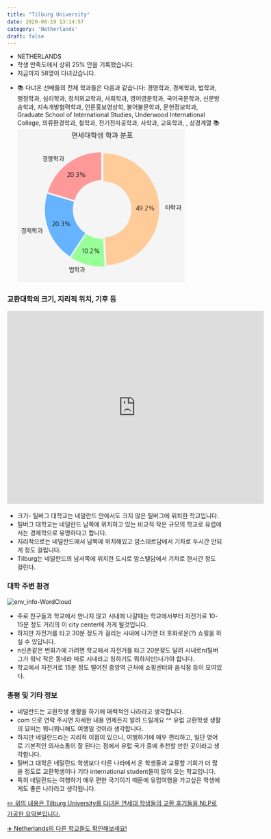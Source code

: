 ```yaml
---
title: "Tilburg University"
date: 2020-08-19 13:14:57
category: 'Netherlands'
draft: false
---
```



* NETHERLANDS
* 학생 만족도에서 상위 25% 안을 기록했습니다.
* 지금까지 58명이 다녀갔습니다. 
- 📚 다녀온 선배들의 전체 학과들은 다음과 같습니다: 경영학과, 경제학과, 법학과, 행정학과, 심리학과, 정치외교학과, 사회학과, 영어영문학과, 국어국문학과, 신문방송학과, 지속개발협력학과, 언론홍보영상학, 불어불문학과, 문헌정보학과, Graduate School of International Studies, Underwood International College, 의류환경학과, 철학과, 전기전자공학과, 사학과, 교육학과, , 상경계열 📚
![department-info](../plots/NL000007.png)
### 교환대학의 크기, 지리적 위치, 기후 등
<iframe
width="600"
height="450"
frameborder="0" style="border:0"
src="https://www.google.com/maps/embed/v1/place?key=AIzaSyC9e1AME-pVmWC4hBpFdu5S4dKzyepa3HQ&q=Tilburg+University&center=51.5639249,5.0434446&zoom=14" allowfullscreen>
</iframe>

* 크기- 틸버그 대학교는 네덜란드 안에서도 크지 않은 틸버그에 위치한 학교입니다.
* 틸버그 대학교는 네덜란드 남쪽에 위치하고 있는 비교적 작은 규모의 학교로 유럽에서는 경제학으로 유명하다고 합니다.
* 지리적으로는 네덜란드에서 남쪽에 위치해있고 암스테르담에서 기차로 두시간 안되게 정도 걸립니다.
* Tilburg는 네덜란드의 남서쪽에 위치한 도시로 암스텔담에서 기차로 한시간 정도 걸린다.


### 대학 주변 환경

![env_info-WordCloud](../univ_wordclouds_okt/env_info/NL000007_env_info_okt.png)

* 주로 친구들과 학교에서 만나지 않고 시내에 나갈때는 학교에서부터 자전거로 10-15분 정도 거리의 이 city center에 가게 될것입니다.
* 하지만 자전거를 타고 30분 정도가 걸리는 시내에 나가면 더 호화로운(?) 쇼핑을 하실 수 있답니다.
* n신촌같은 번화가에 가려면 학교에서 자전거를 타고 20분정도 달려 시내로n(틸버그가 워낙 작은 동네라 따로 시내라고 칭하기도 뭐하지만)나가야 합니다.
* 학교에서 자전거로 15분 정도 떨어진 중앙역 근처에 쇼핑센터와 음식점 등이 모여있다.


### 총평 및 기타 정보 
* 네덜란드는 교환학생 생활을 하기에 매력적인 나라라고 생각합니다.
* com 으로 연락 주시면 자세한 내용 언제든지 알려 드릴게요 ^^ 유럽 교환학생 생활의 묘미는 뭐니뭐니해도 여행일 것이라 생각합니다.
* 하지만 네덜란드라는 지리적 이점이 있으니, 여행하기에 매우 편리하고, 일단 영어로 기본적인 의사소통이 잘 된다는 점에서 유럽 국가 중에 추천할 만한 곳이라고 생각합니다.
* 틸버그 대학은 네덜란드 학생보다 다른 나라에서 온 학생들과 교류할 기회가 더 많을 정도로 교환학생이나 기타 international student들이 많이 오는 학교입니다.
* 특히 네덜란드는 여행하기 매우 편한 국기이기 때문에 유럽여행을 가고싶은 학생에게도 좋은 나라라고 생각됩니다.


[✏️ 위의 내용은 Tilburg University를 다녀온 연세대 학생들의 교환 후기들을 NLP로 가공한 요약본입니다.](http://oia.yonsei.ac.kr/partner/expReport.asp?ucode=NL000007&bgbn=A)

[✈️ Netherlands의 다른 학교들도 확인해보세요!](https://yonsei-exchange.netlify.app/?category=Netherlands)
